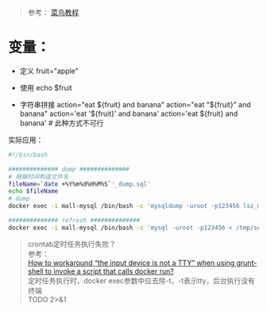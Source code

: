> 参考：
> [菜鸟教程](https://www.runoob.com/linux/linux-shell.html)  
> 


# 变量：

- 定义
fruit="apple"

- 使用
echo $fruit

- 字符串拼接
action="eat ${fruit} and banana"
action="eat "${fruit}" and banana"
action='eat '${fruit}' and banana'
action='eat ${fruit} and banana' # 此种方式不可行





实际应用：
```bash
#!/bin/bash

############## dump ##############
# 根据时间构造文件名
fileName=`date +%Y%m%d%H%M%S`'_dump.sql'
echo $fileName
# dump
docker exec -i mall-mysql /bin/bash -c 'mysqldump -uroot -p123456 lsz_mall > /tmp/sql/'$fileName

############## refresh ##############
docker exec -i mall-mysql /bin/bash -c 'mysql -uroot -p123456 < /tmp/sql/lsz_mall_init.sql'

```

> crontab定时任务执行失败？  
> 参考：  
> [How to workaround “the input device is not a TTY” when using grunt-shell to invoke a script that calls docker run?](https://stackoverflow.com/questions/40536778/how-to-workaround-the-input-device-is-not-a-tty-when-using-grunt-shell-to-invo)  
> 定时任务执行时，docker exec参数中应去除-t，-t表示tty，后台执行没有终端  
> TODO 2>&1